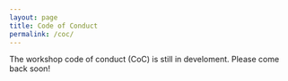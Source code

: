 ```yaml
---
layout: page
title: Code of Conduct
permalink: /coc/
---
```


The workshop code of conduct (CoC) is still in develoment. Please come back soon!